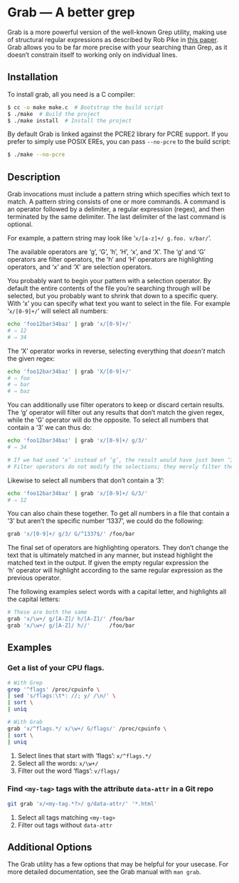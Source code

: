 # Grab — A better grep

Grab is a more powerful version of the well-known Grep utility, making
use of structural regular expressions as described by Rob Pike in [this
paper][1].  Grab allows you to be far more precise with your searching
than Grep, as it doesn’t constrain itself to working only on individual
lines.


## Installation

To install grab, all you need is a C compiler:

```sh
$ cc -o make make.c  # Bootstrap the build script
$ ./make  # Build the project
$ ./make install  # Install the project
```

By default Grab is linked against the PCRE2 library for PCRE support.  If
you prefer to simply use POSIX EREs, you can pass `--no-pcre` to the
build script:

```sh
$ ./make --no-pcre
```


## Description

Grab invocations must include a pattern string which specifies which text
to match.  A pattern string consists of one or more commands.  A command
is an operator followed by a delimiter, a regular expression (regex), and
then terminated by the same delimiter.  The last delimiter of the last
command is optional.

For example, a pattern string may look like ‘`x/[a-z]+/ g.foo. v/bar/`’.

The available operators are ‘g’, ‘G’, ‘h’, ‘H’, ‘x’, and ‘X’.  The ‘g’
and ‘G’ operators are filter operators, the ‘h’ and ‘H’ operators are
highlighting operators, and ‘x’ and ‘X’ are selection operators.

You probably want to begin your pattern with a selection operator.  By
default the entire contents of the file you’re searching through will be
selected, but you probably want to shrink that down to a specific query.
With ‘x’ you can specify what text you want to select in the file.  For
example ‘`x/[0-9]+/`’ will select all numbers:

```sh
echo 'foo12bar34baz' | grab 'x/[0-9]+/'
# ⇒ 12
# ⇒ 34
```

The ‘X’ operator works in reverse, selecting everything that _doesn’t_
match the given regex:

```sh
echo 'foo12bar34baz' | grab 'X/[0-9]+/'
# ⇒ foo
# ⇒ bar
# ⇒ baz
```

You can additionally use filter operators to keep or discard certain
results.  The ‘g’ operator will filter out any results that don’t match
the given regex, while the ‘G’ operator will do the opposite.  To select
all numbers that contain a ‘3’ we can thus do:

``` sh
echo 'foo12bar34baz' | grab 'x/[0-9]+/ g/3/'
# ⇒ 34

# If we had used ‘x’ instead of ‘g’, the result would have just been ‘3’.
# Filter operators do not modify the selections; they merely filter them.
```

Likewise to select all numbers that don’t contain a ‘3’:

```sh
echo 'foo12bar34baz' | grab 'x/[0-9]+/ G/3/'
# ⇒ 12
```

You can also chain these together.  To get all numbers in a file that
contain a ‘3’ but aren’t the specific number ‘1337’, we could do the
following:

```sh
grab 'x/[0-9]+/ g/3/ G/^1337$/' /foo/bar
```

The final set of operators are highlighting operators.  They don’t change
the text that is ultimately matched in any manner, but instead highlight
the matched text in the output.  If given the empty regular expression
the ‘h’ operator will highlight according to the same regular expression
as the previous operator.

The following examples select words with a capital letter, and highlights
all the capital letters:

```sh
# These are both the same
grab 'x/\w+/ g/[A-Z]/ h/[A-Z]/' /foo/bar
grab 'x/\w+/ g/[A-Z]/ h//'      /foo/bar
```


## Examples

### Get a list of your CPU flags.

```sh
# With Grep
grep '^flags' /proc/cpuinfo \
| sed 's/flags:\t*: //; y/ /\n/' \
| sort \
| uniq

# With Grab
grab 'x/^flags.*/ x/\w+/ G/flags/' /proc/cpuinfo \
| sort \
| uniq
```

1) Select lines that start with ‘flags’: `x/^flags.*/`
2) Select all the words: `x/\w+/`
3) Filter out the word ‘flags’: `v/flags/`


### Find `<my-tag>` tags with the attribute `data-attr` in a Git repo

```sh
git grab 'x/<my-tag.*?>/ g/data-attr/' '*.html'
```

1) Select all tags matching `<my-tag>`
2) Filter out tags without `data-attr`


## Additional Options

The Grab utility has a few options that may be helpful for your usecase.
For more detailed documentation, see the Grab manual with `man grab`.


[1]: https://doc.cat-v.org/bell_labs/structural_regexps/se.pdf
